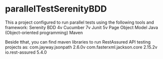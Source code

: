 # parallelTestSerenityBDD
This a project configured to run parallel tests using the following tools and framework:
Serenity BDD 4v
Cucumber 7v
Junit 5v
Page Object Model
Java (Object-oriented programming)
Maven

Beside tthat, you can find maven libraries to run RestAssured API testing projects as:
com.jayway.jsonpath 2.6.0v
com.fasterxml.jackson.core 2.15.2v
io.rest-assured 5.4.0
